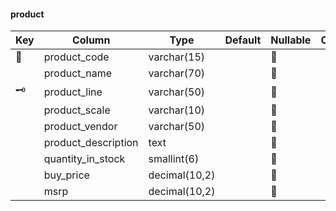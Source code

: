 #### product
| Key  | Column | Type        | Default | Nullable | Comment |
| ---- | ------ | ----------- | ------- | -------- | ------- |
| &#128273; | product_code | varchar(15) |  | &#128683; |  |
|  | product_name | varchar(70) |  | &#128683; |  |
| &#128477; | product_line | varchar(50) |  | &#128683; |  |
|  | product_scale | varchar(10) |  | &#128683; |  |
|  | product_vendor | varchar(50) |  | &#128683; |  |
|  | product_description | text |  | &#128683; |  |
|  | quantity_in_stock | smallint(6) |  | &#128683; |  |
|  | buy_price | decimal(10,2) |  | &#128683; |  |
|  | msrp | decimal(10,2) |  | &#128683; |  |
